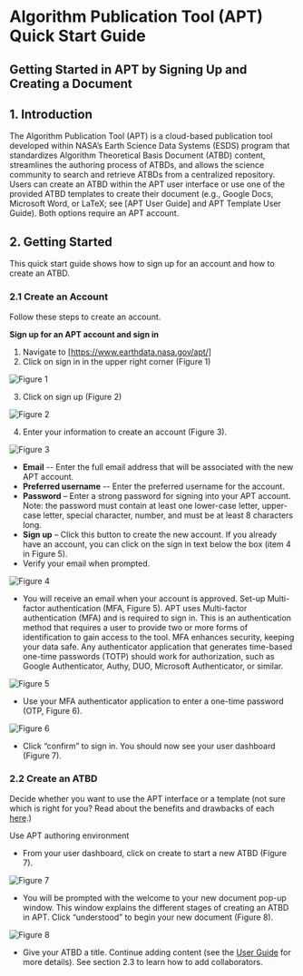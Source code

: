 # Algorithm Publication Tool (APT) Quick Start Guide

## Getting Started in APT by Signing Up and Creating a Document

## 1. Introduction
The Algorithm Publication Tool (APT) is a cloud-based publication tool developed within NASA’s Earth Science Data Systems (ESDS) program that standardizes Algorithm Theoretical Basis Document (ATBD) content, streamlines the authoring process of ATBDs, and allows the science community to search and retrieve ATBDs from a centralized repository.
Users can create an ATBD within the APT user interface or use one of the provided ATBD templates to create their document (e.g., Google Docs, Microsoft Word, or LaTeX; see [APT User Guide] and APT Template User Guide). Both options require an APT account. 

## 2. Getting Started

This quick start guide shows how to sign up for an account and how to create an ATBD. 

### 2.1 Create an Account

Follow these steps to create an account.

**Sign up for an APT account and sign in**

1. Navigate to [https://www.earthdata.nasa.gov/apt/]
2. Click on sign in in the upper right corner (Figure 1)

![Figure 1](https://github.com/bwbaker1/APT_QuickStart_Figures/blob/main/QS_Figure1_LandingPage.png?raw=true "Figure 1. APT landing page. The sign in button is shown in the red box.")

3. Click on sign up (Figure 2)

![Figure 2](https://github.com/bwbaker1/APT_QuickStart_Figures/blob/main/QS_Figure2_SignInPage.png?raw=true "Figure 2. To create an APT account, click on sign up from the sign in window (red box).")

4. Enter your information to create an account (Figure 3).

![Figure 3](https://github.com/bwbaker1/APT_QuickStart_Figures/blob/main/QS_Figure3_SignUp.png?raw=true "Figure 3. Account creation window. Enter your email, preferred username, and password (red box).")

   - **Email** -- Enter the full email address that will be associated with the new APT account.
   - **Preferred username** -- Enter the preferred username for the account.
   - **Password** – Enter a strong password for signing into your APT account. Note: the password must contain at least one lower-case letter, upper-case letter, special character, number, and must be at least 8 characters long.
   - **Sign up** – ​Click this button to create the new account. If you already have an account, you can click on the sign in text below the box (item 4 in Figure 5).
   - Verify your email when prompted.


![Figure 4](https://github.com/bwbaker1/APT_QuickStart_Figures/blob/main/QS_Figure4_EmailVerify.png?raw=true "Once you create your APT account, you will be prompted to verify your email address.") 

   - You will receive an email when your account is approved.
   Set-up Multi-factor authentication (MFA, Figure 5). APT uses Multi-factor authentication (MFA) and is required to sign in. This is an authentication method that requires a user to provide two or more forms of identification to gain access to the tool. MFA enhances security, keeping your data safe. Any authenticator application that generates time-based one-time passwords (TOTP) should work for authorization, such as Google Authenticator, Authy, DUO, Microsoft Authenticator, or similar. 
   
![Figure 5](https://github.com/bwbaker1/APT_QuickStart_Figures/blob/main/QS_Figure5_MFA.png?raw=true "On your first sign into APT, you will be prompted to set up MFA. Use the provided code or QR to set up MFA (red box).")

   - Use your MFA authenticator application to enter a one-time password (OTP, Figure 6).
      
![Figure 6](https://github.com/bwbaker1/APT_QuickStart_Figures/blob/main/QS_FIgure6_OTP.png?raw=true "Upon each sign in attempt, you must use your MFA authenticator to generate a one time password (red box).")      
   - Click “confirm” to sign in. You should now see your user dashboard (Figure 7).      
      
### 2.2 Create an ATBD   

Decide whether you want to use the APT interface or a template (not sure which is right for you? Read about the benefits and drawbacks of each [here](https://www.earthdata.nasa.gov/apt/new-atbd).)

Use APT authoring environment

   - From your user dashboard, click on create to start a new ATBD (Figure 7).

![Figure 7](https://github.com/bwbaker1/APT_QuickStart_Figures/blob/main/QS_Figure7_UserDashboard.png?raw=true "Once signed in, you will be navigated to your user dashboard. To create a new ATBD, click on create (red box).")  

   - You will be prompted with the welcome to your new document pop-up window. This window explains the different stages of creating an ATBD in APT. Click “understood” to begin your new document (Figure 8).

![Figure 8](https://github.com/bwbaker1/APT_QuickStart_Figures/blob/main/QS_Figure8_newDocumentWelcome.png?raw=true "Prompt that appears when a user creates a new ATBD. Users must indicate they understand the content shown on the page in order to continue (red box).")

   - Give your ATBD a title. Continue adding content (see the [User Guide](https://www.earthdata.nasa.gov/apt/user-guide) for more details). See section 2.3 to learn how to add collaborators. 
